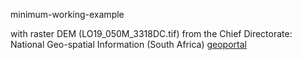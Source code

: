 minimum-working-example

with raster DEM (LO19_050M_3318DC.tif) from the Chief Directorate: National Geo-spatial Information (South Africa) [geoportal](http://www.cdngiportal.co.za/cdngiportal/)
